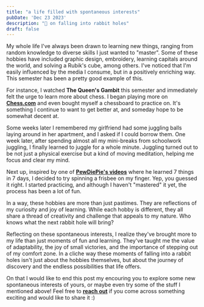 ```yaml
---
title: "a life filled with spontaneous interests"
pubDate: 'Dec 23 2023'
description: "🐇 on falling into rabbit holes"
draft: false
---
```


My whole life I've always been drawn to learning new things, ranging from random knowledge to diverse skills I just wanted to "master". Some of these hobbies have included graphic design, embroidery, learning capitals around the world, and solving a Rubik's cube, among others. I've noticed that I'm easily influenced by the media I consume, but in a positively enriching way. This semester has been a pretty good example of this.

For instance, I watched **The Queen's Gambit** this semester and immediately felt the urge to learn more about chess. I began playing more on [**Chess.com**](https://chess.com) and even bought myself a chessboard to practice on. It's something I continue to want to get better at, and someday hope to be somewhat decent at.

Some weeks later I remembered my girlfriend had some juggling balls laying around in her apartment, and I asked if I could borrow them. One week later, after spending almost all my mini-breaks from schoolwork juggling, I finally learned to juggle for a whole minute. Juggling turned out to be not just a physical exercise but a kind of moving meditation, helping me focus and clear my mind.

Next up, inspired by one of  [**PewDiePie's videos**](https://www.youtube.com/watch?v=L0zminwWyxI) where he learned 7 things in 7 days, I decided to try spinning a frisbee on my finger. Yep, you guessed it right. I started practicing, and although I haven't "mastered" it yet, the process has been a lot of fun.

In a way, these hobbies are more than just pastimes. They are reflections of my curiosity and joy of learning. While each hobby is different, they all share a thread of creativity and challenge that appeals to my nature. Who knows what the next rabbit hole will bring?

Reflecting on these spontaneous interests, I realize they've brought more to my life than just moments of fun and learning. They've taught me the value of adaptability, the joy of small victories, and the importance of stepping out of my comfort zone. In a cliche way these moments of falling into a rabbit holes isn't just about the hobbies themselves, but about the journey of discovery and the endless possibilities that life offers.  

On that I would like to end this post my encouring you to explore some new spontaneous interests of yours, or maybe even try some of the stuff I mentioned above! Feel free to [**reach out**](/connect) if you come across something exciting and would like to share it :)